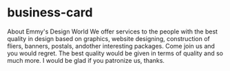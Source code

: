 # business-card
About Emmy's Design World
We offer services to the people with the best quality in design based on graphics, website designing, construction of fliers, banners, postals, andother interesting packages. Come join us and you would regret. The best quality would be given in terms of quality and so much more. I would be glad if you patronize us, thanks. 

